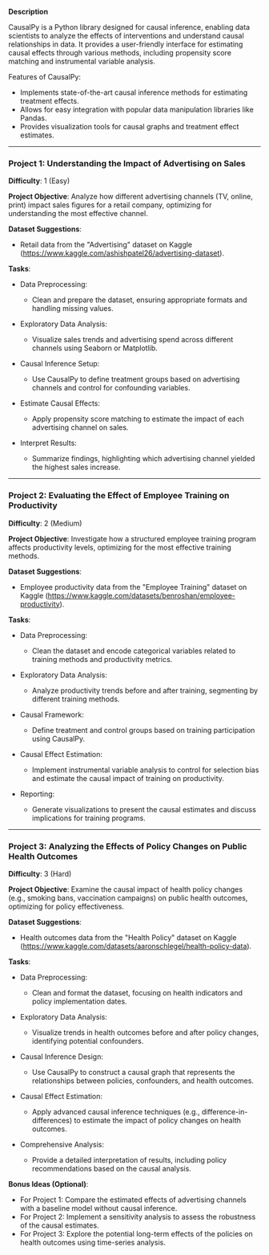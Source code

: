 **Description**

CausalPy is a Python library designed for causal inference, enabling data scientists to analyze the effects of interventions and understand causal relationships in data. It provides a user-friendly interface for estimating causal effects through various methods, including propensity score matching and instrumental variable analysis.

Features of CausalPy:
- Implements state-of-the-art causal inference methods for estimating treatment effects.
- Allows for easy integration with popular data manipulation libraries like Pandas.
- Provides visualization tools for causal graphs and treatment effect estimates.

---

### Project 1: Understanding the Impact of Advertising on Sales
**Difficulty**: 1 (Easy)

**Project Objective**: 
Analyze how different advertising channels (TV, online, print) impact sales figures for a retail company, optimizing for understanding the most effective channel.

**Dataset Suggestions**: 
- Retail data from the "Advertising" dataset on Kaggle (https://www.kaggle.com/ashishpatel26/advertising-dataset).

**Tasks**:
- Data Preprocessing:
    - Clean and prepare the dataset, ensuring appropriate formats and handling missing values.
  
- Exploratory Data Analysis:
    - Visualize sales trends and advertising spend across different channels using Seaborn or Matplotlib.
  
- Causal Inference Setup:
    - Use CausalPy to define treatment groups based on advertising channels and control for confounding variables.
  
- Estimate Causal Effects:
    - Apply propensity score matching to estimate the impact of each advertising channel on sales.
  
- Interpret Results:
    - Summarize findings, highlighting which advertising channel yielded the highest sales increase.

---

### Project 2: Evaluating the Effect of Employee Training on Productivity
**Difficulty**: 2 (Medium)

**Project Objective**: 
Investigate how a structured employee training program affects productivity levels, optimizing for the most effective training methods.

**Dataset Suggestions**: 
- Employee productivity data from the "Employee Training" dataset on Kaggle (https://www.kaggle.com/datasets/benroshan/employee-productivity).

**Tasks**:
- Data Preprocessing:
    - Clean the dataset and encode categorical variables related to training methods and productivity metrics.
  
- Exploratory Data Analysis:
    - Analyze productivity trends before and after training, segmenting by different training methods.
  
- Causal Framework:
    - Define treatment and control groups based on training participation using CausalPy.
  
- Causal Effect Estimation:
    - Implement instrumental variable analysis to control for selection bias and estimate the causal impact of training on productivity.
  
- Reporting:
    - Generate visualizations to present the causal estimates and discuss implications for training programs.

---

### Project 3: Analyzing the Effects of Policy Changes on Public Health Outcomes
**Difficulty**: 3 (Hard)

**Project Objective**: 
Examine the causal impact of health policy changes (e.g., smoking bans, vaccination campaigns) on public health outcomes, optimizing for policy effectiveness.

**Dataset Suggestions**: 
- Health outcomes data from the "Health Policy" dataset on Kaggle (https://www.kaggle.com/datasets/aaronschlegel/health-policy-data).

**Tasks**:
- Data Preprocessing:
    - Clean and format the dataset, focusing on health indicators and policy implementation dates.
  
- Exploratory Data Analysis:
    - Visualize trends in health outcomes before and after policy changes, identifying potential confounders.
  
- Causal Inference Design:
    - Use CausalPy to construct a causal graph that represents the relationships between policies, confounders, and health outcomes.
  
- Causal Effect Estimation:
    - Apply advanced causal inference techniques (e.g., difference-in-differences) to estimate the impact of policy changes on health outcomes.
  
- Comprehensive Analysis:
    - Provide a detailed interpretation of results, including policy recommendations based on the causal analysis.

**Bonus Ideas (Optional)**:
- For Project 1: Compare the estimated effects of advertising channels with a baseline model without causal inference.
- For Project 2: Implement a sensitivity analysis to assess the robustness of the causal estimates.
- For Project 3: Explore the potential long-term effects of the policies on health outcomes using time-series analysis.

